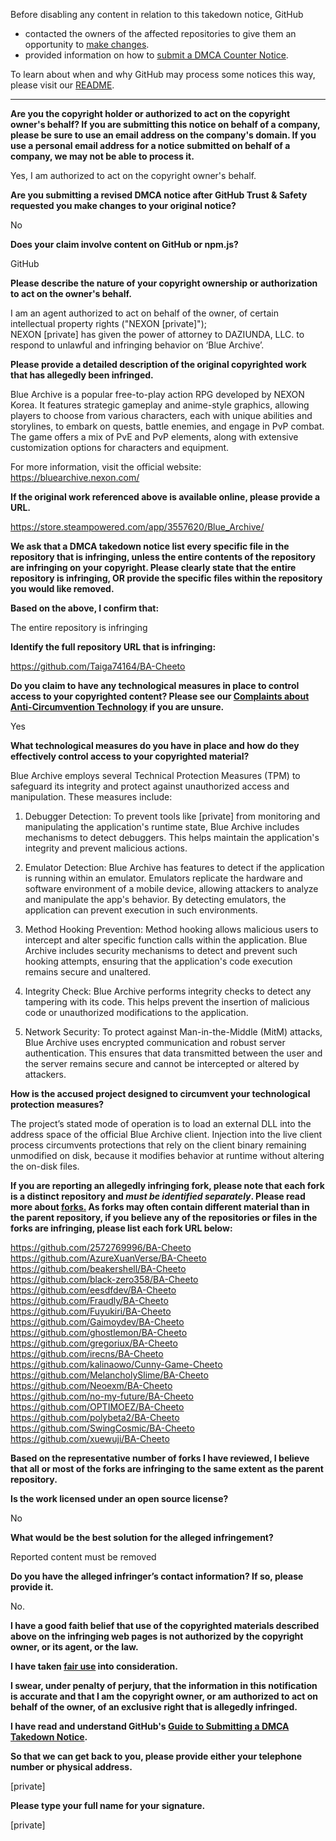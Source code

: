 Before disabling any content in relation to this takedown notice, GitHub
- contacted the owners of the affected repositories to give them an opportunity to [make changes](https://docs.github.com/en/github/site-policy/dmca-takedown-policy#a-how-does-this-actually-work).
- provided information on how to [submit a DMCA Counter Notice](https://docs.github.com/en/articles/guide-to-submitting-a-dmca-counter-notice).

To learn about when and why GitHub may process some notices this way, please visit our [README](https://github.com/github/dmca/blob/master/README.md#anatomy-of-a-takedown-notice).

---

**Are you the copyright holder or authorized to act on the copyright owner's behalf? If you are submitting this notice on behalf of a company, please be sure to use an email address on the company's domain. If you use a personal email address for a notice submitted on behalf of a company, we may not be able to process it.**  
  
Yes, I am authorized to act on the copyright owner's behalf.  
  
**Are you submitting a revised DMCA notice after GitHub Trust & Safety requested you make changes to your original notice?**  
  
No  
  
**Does your claim involve content on GitHub or npm.js?**  
  
GitHub  
  
**Please describe the nature of your copyright ownership or authorization to act on the owner's behalf.**  
  
I am an agent authorized to act on behalf of the owner, of certain intellectual property rights ("NEXON [private]");  
NEXON [private] has given the power of attorney to DAZIUNDA, LLC. to respond to unlawful and infringing behavior on ‘Blue Archive’.  
  
**Please provide a detailed description of the original copyrighted work that has allegedly been infringed.**  
  
Blue Archive is a popular free-to-play action RPG developed by NEXON Korea. It features strategic gameplay and anime-style graphics, allowing players to choose from various characters, each with unique abilities and storylines, to embark on quests, battle enemies, and engage in PvP combat. The game offers a mix of PvE and PvP elements, along with extensive customization options for characters and equipment.  
  
For more information, visit the official website: https://bluearchive.nexon.com/  
  
**If the original work referenced above is available online, please provide a URL.**  
  
https://store.steampowered.com/app/3557620/Blue_Archive/  
  
**We ask that a DMCA takedown notice list every specific file in the repository that is infringing, unless the entire contents of the repository are infringing on your copyright. Please clearly state that the entire repository is infringing, OR provide the specific files within the repository you would like removed.**  
  
**Based on the above, I confirm that:**  
  
The entire repository is infringing  
  
**Identify the full repository URL that is infringing:**  
  
https://github.com/Taiga74164/BA-Cheeto  
  
**Do you claim to have any technological measures in place to control access to your copyrighted content? Please see our <a href="https://docs.github.com/articles/guide-to-submitting-a-dmca-takedown-notice#complaints-about-anti-circumvention-technology">Complaints about Anti-Circumvention Technology</a> if you are unsure.**  
  
Yes  
  
**What technological measures do you have in place and how do they effectively control access to your copyrighted material?**  
  
Blue Archive employs several Technical Protection Measures (TPM) to safeguard its integrity and protect against unauthorized access and manipulation. These measures include:  
  
1. Debugger Detection: To prevent tools like [private] from monitoring and manipulating the application's runtime state, Blue Archive includes mechanisms to detect debuggers. This helps maintain the application's integrity and prevent malicious actions.  
  
2. Emulator Detection: Blue Archive has features to detect if the application is running within an emulator. Emulators replicate the hardware and software environment of a mobile device, allowing attackers to analyze and manipulate the app's behavior. By detecting emulators, the application can prevent execution in such environments​​.  
  
3. Method Hooking Prevention: Method hooking allows malicious users to intercept and alter specific function calls within the application. Blue Archive includes security mechanisms to detect and prevent such hooking attempts, ensuring that the application's code execution remains secure and unaltered​.  
  
4. Integrity Check: Blue Archive performs integrity checks to detect any tampering with its code. This helps prevent the insertion of malicious code or unauthorized modifications to the application.  
  
5. Network Security: To protect against Man-in-the-Middle (MitM) attacks, Blue Archive uses encrypted communication and robust server authentication. This ensures that data transmitted between the user and the server remains secure and cannot be intercepted or altered by attackers​​.  
  
**How is the accused project designed to circumvent your technological protection measures?**  
  
The project’s stated mode of operation is to load an external DLL into the address space of the official Blue Archive client. Injection into the live client process circumvents protections that rely on the client binary remaining unmodified on disk, because it modifies behavior at runtime without altering the on-disk files.  
  
**If you are reporting an allegedly infringing fork, please note that each fork is a distinct repository and <i>must be identified separately</i>. Please read more about <a href="https://docs.github.com/articles/dmca-takedown-policy#b-what-about-forks-or-whats-a-fork">forks.</a> As forks may often contain different material than in the parent repository, if you believe any of the repositories or files in the forks are infringing, please list each fork URL below:**  
  
https://github.com/2572769996/BA-Cheeto  
https://github.com/AzureXuanVerse/BA-Cheeto  
https://github.com/beakershell/BA-Cheeto  
https://github.com/black-zero358/BA-Cheeto  
https://github.com/eesdfdev/BA-Cheeto  
https://github.com/Fraudly/BA-Cheeto  
https://github.com/Fuyukiri/BA-Cheeto  
https://github.com/Gaimoydev/BA-Cheeto  
https://github.com/ghostlemon/BA-Cheeto  
https://github.com/gregoriux/BA-Cheeto  
https://github.com/irecns/BA-Cheeto  
https://github.com/kalinaowo/Cunny-Game-Cheeto  
https://github.com/MelancholySlime/BA-Cheeto  
https://github.com/Neoexm/BA-Cheeto  
https://github.com/no-my-future/BA-Cheeto  
https://github.com/OPTIMOEZ/BA-Cheeto  
https://github.com/polybeta2/BA-Cheeto  
https://github.com/SwingCosmic/BA-Cheeto  
https://github.com/xuewuji/BA-Cheeto  
  
**Based on the representative number of forks I have reviewed, I believe that all or most of the forks are infringing to the same extent as the parent repository.**  
  
**Is the work licensed under an open source license?**  
  
No  
  
**What would be the best solution for the alleged infringement?**  
  
Reported content must be removed  
  
**Do you have the alleged infringer’s contact information? If so, please provide it.**  
  
No.  
  
**I have a good faith belief that use of the copyrighted materials described above on the infringing web pages is not authorized by the copyright owner, or its agent, or the law.**  
  
**I have taken <a href="https://www.lumendatabase.org/topics/22">fair use</a> into consideration.**  
  
**I swear, under penalty of perjury, that the information in this notification is accurate and that I am the copyright owner, or am authorized to act on behalf of the owner, of an exclusive right that is allegedly infringed.**  
  
**I have read and understand GitHub's <a href="https://docs.github.com/articles/guide-to-submitting-a-dmca-takedown-notice/">Guide to Submitting a DMCA Takedown Notice</a>.**  
  
**So that we can get back to you, please provide either your telephone number or physical address.**  
  
[private]
  
**Please type your full name for your signature.**  
  
[private]

